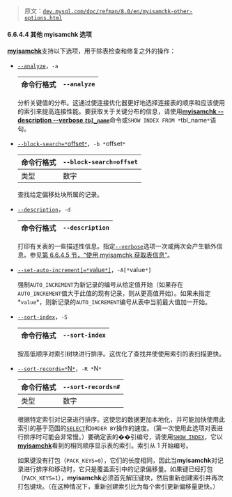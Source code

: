 > 原文：[`dev.mysql.com/doc/refman/8.0/en/myisamchk-other-options.html`](https://dev.mysql.com/doc/refman/8.0/en/myisamchk-other-options.html)

#### 6.6.4.4 其他 myisamchk 选项

[**myisamchk**](https://dev.mysql.com/doc/refman/8.0/en/myisamchk.html "6.6.4 myisamchk — MyISAM 表维护实用程序")支持以下选项，用于除表检查和修复之外的操作：

+   [`--analyze`](https://dev.mysql.com/doc/refman/8.0/en/myisamchk-other-options.html#option_myisamchk_analyze)，`-a`

    | 命令行格式 | `--analyze` |
    | --- | --- |

    分析关键值的分布。这通过使连接优化器更好地选择连接表的顺序和应该使用的索引来提高连接性能。要获取关于关键分布的信息，请使用[**myisamchk --description --verbose *`tbl_name`***](https://dev.mysql.com/doc/refman/8.0/en/myisamchk.html "6.6.4 myisamchk — MyISAM 表维护实用程序")命令或`SHOW INDEX FROM *`tbl_name`*`语句。

+   [`--block-search=*`offset`*`](https://dev.mysql.com/doc/refman/8.0/en/myisamchk-other-options.html#option_myisamchk_block-search)，`-b *`offset`*`

    | 命令行格式 | `--block-search=offset` |
    | --- | --- |
    | 类型 | 数字 |

    查找给定偏移处块所属的记录。

+   [`--description`](https://dev.mysql.com/doc/refman/8.0/en/myisamchk-other-options.html#option_myisamchk_description)，`-d`

    | 命令行格式 | `--description` |
    | --- | --- |

    打印有关表的一些描述性信息。指定[`--verbose`](https://dev.mysql.com/doc/refman/8.0/en/myisamchk-general-options.html#option_myisamchk_verbose)选项一次或两次会产生额外信息。参见[第 6.6.4.5 节，“使用 myisamchk 获取表信息”](https://dev.mysql.com/doc/refman/8.0/en/myisamchk-table-info.html "6.6.4.5 使用 myisamchk 获取表信息")。

+   [`--set-auto-increment[=*`value`*]`](https://dev.mysql.com/doc/refman/8.0/en/myisamchk-other-options.html#option_myisamchk_set-auto-increment)，`-A[*`value`*]`

    强制`AUTO_INCREMENT`为新记录的编号从给定值开始（如果存在`AUTO_INCREMENT`值大于此值的现有记录，则从更高值开始）。如果未指定*`value`*，则新记录的`AUTO_INCREMENT`编号从表中当前最大值加一开始。

+   [`--sort-index`](https://dev.mysql.com/doc/refman/8.0/en/myisamchk-other-options.html#option_myisamchk_sort-index)，`-S`

    | 命令行格式 | `--sort-index` |
    | --- | --- |

    按高低顺序对索引树块进行排序。这优化了查找并使使用索引的表扫描更快。

+   [`--sort-records=*`N`*`](https://dev.mysql.com/doc/refman/8.0/en/myisamchk-other-options.html#option_myisamchk_sort-records)，`-R *`N`*`

    | 命令行格式 | `--sort-records=#` |
    | --- | --- |
    | 类型 | 数字 |

    根据特定索引对记录进行排序。这使您的数据更加本地化，并可能加快使用此索引的基于范围的[`SELECT`](https://dev.mysql.com/doc/refman/8.0/en/select.html "15.2.13 SELECT 语句")和`ORDER BY`操作的速度。（第一次使用此选项对表进行排序时可能会非常慢。）要确定表的��引编号，请使用[`SHOW INDEX`](https://dev.mysql.com/doc/refman/8.0/en/show-index.html "15.7.7.22 SHOW INDEX 语句")，它以[**myisamchk**](https://dev.mysql.com/doc/refman/8.0/en/myisamchk.html "6.6.4 myisamchk — MyISAM 表维护实用程序")看到的相同顺序显示表的索引。索引从 1 开始编号。

    如果键没有打包（`PACK_KEYS=0`），它们的长度相同，因此当**myisamchk**对记录进行排序和移动时，它只是覆盖索引中的记录偏移量。如果键已经打包（`PACK_KEYS=1`），**myisamchk**必须首先解压键块，然后重新创建索引并再次打包键块。（在这种情况下，重新创建索引比为每个索引更新偏移量更快。）
